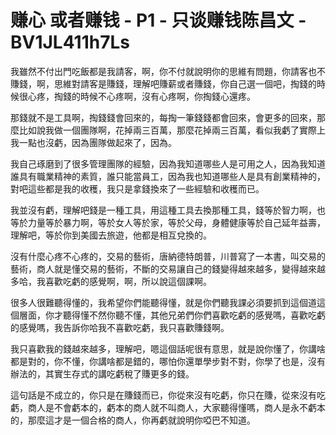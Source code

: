 # 赚心 或者赚钱 - P1 - 只谈赚钱陈昌文 - BV1JL411h7Ls

我雖然不付出門吃飯都是我請客，啊，你不付就說明你的思維有問題，你請客也不賺錢，啊，思維對請客是賺錢，理解吧賺薪或者賺錢，你自己選一個吧，掏錢的時候很心疼，掏錢的時候不心疼啊，沒有心疼啊，你掏錢心還疼。

那錢就不是工具啊，掏錢錢會回來的，每掏一筆錢錢都會回來，會更多的回來，那麼比如說我做一個團隊啊，花掉兩三百萬，那麼花掉兩三百萬，看似我虧了實際上我一點也沒虧，因為團隊做起來了，因為。

我自己琢磨到了很多管理團隊的經驗，因為我知道哪些人是可用之人，因為我知道誰具有職業精神的素質，誰只能當員工，因為我也知道哪些人是具有創業精神的，對吧這些都是我的收穫，我只是拿錢換來了一些經驗和收穫而已。

我並沒有虧，理解吧錢是一種工具，用這種工具去換那種工具，錢等於智力啊，也等於力量等於暴力啊，等於女人等於家，等於父母，身體健康等於自己延年益壽，理解吧，等於你到美國去旅遊，他都是相互兌換的。

沒有什麼心疼不心疼的，交易的藝術，唐納德特朗普，川普寫了一本書，叫交易的藝術，商人就是懂交易的藝術，不斷的交易讓自己的錢變得越來越多，變得越來越多哈，我喜歡吃虧的感覺啊，啊，所以說這個課啊。

很多人很難聽得懂的，我希望你們能聽得懂，就是你們聽我課必須要抓到這個道這個層面，你才聽得懂不然你聽不懂，其他兄弟們你們喜歡吃虧的感覺嗎，喜歡吃虧的感覺嗎，我告訴你哈我不喜歡吃虧，我只喜歡賺錢啊。

我只喜歡我的錢越來越多，理解吧，嗯這個話呢很有意思，就是說你懂了，你講啥都是對的，你不懂，你講啥都是錯的，哪怕你還單學步對不對，你學了也是，沒有辦法的，其實生存式的講吃虧稅了賺更多的錢。

這句話是不成立的，你只是在賺錢而已，你從來沒有吃虧，你只在賺，從來沒有吃虧，商人是不會虧本的，虧本的商人就不叫商人，大家聽得懂嗎，商人是永不虧本的，那麼這才是一個合格的商人，你再虧就說明你啞巴不知道。

